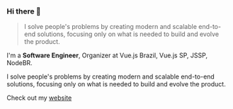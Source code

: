 ### Hi there 👋

> I solve people's problems by creating modern and scalable end-to-end solutions, focusing only on what is needed to build and evolve the product.

I'm a **Software Engineer**, Organizer at Vue.js Brazil, Vue.js SP, JSSP, NodeBR.

I solve people's problems by creating modern and scalable end-to-end solutions, focusing only on what is needed to build and evolve the product.

Check out my [website](https://igorhalfeld.com/)
